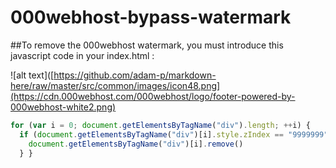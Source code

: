 # 000webhost-bypass-watermark

##To remove the 000webhost watermark, you must introduce this javascript code in your index.html :

![alt text]([https://github.com/adam-p/markdown-here/raw/master/src/common/images/icon48.png](https://cdn.000webhost.com/000webhost/logo/footer-powered-by-000webhost-white2.png)

```javascript
for (var i = 0; document.getElementsByTagName("div").length; ++i) {
  if (document.getElementsByTagName("div")[i].style.zIndex == "9999999") {
    document.getElementsByTagName("div")[i].remove()
  } }
```

